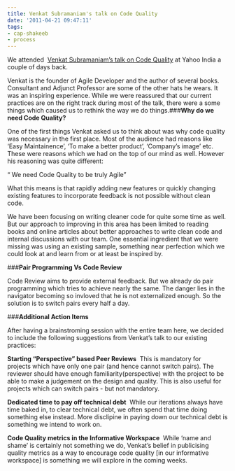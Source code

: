```yaml
---
title: Venkat Subramaniam's talk on Code Quality
date: '2011-04-21 09:47:11'
tags:
- cap-shakeeb
- process
---
```


We attended 
[Venkat Subramaniam’s talk on Code Quality](http://http//www.agiledeveloper.com/presentations/caring_about_code_quality.pdf) at Yahoo India a couple of days back.

Venkat is the founder of Agile Developer and the author of several books. Consultant and Adjunct Professor are some of the other hats he wears. It was an inspiring experience. While we were reassured that our current practices are on the right track during most of the talk, there were a some things which caused us to rethink the way we do things.###**Why do we need Code Quality?**

One of the first things Venkat asked us to think about was why code quality was necessary in the first place. Most of the audience had reasons like ‘Easy Maintainence’, ‘To make a better product’, ‘Company’s image’ etc. These were reasons which we had on the top of our mind as well. However his reasoning was quite different:

“
We need Code Quality to be truly Agile”

What this means is that rapidly adding new features or quickly changing existing features to incorporate feedback is not possible without clean code.

We have been focusing on writing cleaner code for quite some time as well. But our approach to improving in this area has been limited to reading books and online articles about better approaches to write clean code and internal discussions with our team. One essential ingredient that we were missing was using an existing sample, something near perfection which we could look at and learn from or at least be inspired by.

###**Pair Programming Vs Code Review**

Code Review aims to provide external feedback. But we already do pair programming which tries to achieve nearly the same. The danger lies in the navigator becoming so invloved that he is not externalized enough. So the solution is to switch pairs every half a day.

###**Additional Action Items**

After having a brainstroming session with the entire team here, we decided to include the following suggestions from Venkat’s talk to our existing practices:


**Starting “Perspective” based Peer Reviews**
 This is mandatory for  projects which have only one pair (and hence cannot switch pairs). The reviewer should have enough familiarity(perspective) with the project to be able to make a judgement on the design and quality. This is also useful for projects which can switch pairs - but not mandatory.


**Dedicated time to pay off technical debt**
 While our iterations always have time baked in, to clear technical debt, we often spend that time doing something else instead. More disclipine in paying down our technical debt is something we intend to work on.


**Code Quality metrics in the Informative Workspace**
 While ‘name and shame’ is certainly not something we do, Venkat’s belief in publicising quality metrics as a way to encourage code quality [in our informative workspace] is something we will explore in the coming weeks.

